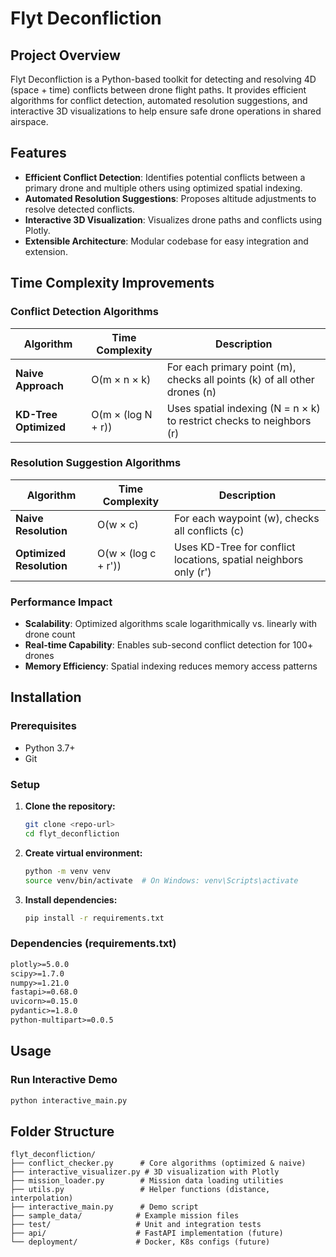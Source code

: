 # Flyt Deconfliction

## Project Overview
Flyt Deconfliction is a Python-based toolkit for detecting and resolving 4D (space + time) conflicts between drone flight paths. It provides efficient algorithms for conflict detection, automated resolution suggestions, and interactive 3D visualizations to help ensure safe drone operations in shared airspace.

## Features
- **Efficient Conflict Detection**: Identifies potential conflicts between a primary drone and multiple others using optimized spatial indexing.
- **Automated Resolution Suggestions**: Proposes altitude adjustments to resolve detected conflicts.
- **Interactive 3D Visualization**: Visualizes drone paths and conflicts using Plotly.
- **Extensible Architecture**: Modular codebase for easy integration and extension.

## Time Complexity Improvements

### Conflict Detection Algorithms
| Algorithm | Time Complexity | Description |
|-----------|----------------|-------------|
| **Naive Approach** | O(m × n × k) | For each primary point (m), checks all points (k) of all other drones (n) |
| **KD-Tree Optimized** | O(m × (log N + r)) | Uses spatial indexing (N = n × k) to restrict checks to neighbors (r) |

### Resolution Suggestion Algorithms
| Algorithm | Time Complexity | Description |
|-----------|----------------|-------------|
| **Naive Resolution** | O(w × c) | For each waypoint (w), checks all conflicts (c) |
| **Optimized Resolution** | O(w × (log c + r')) | Uses KD-Tree for conflict locations, spatial neighbors only (r') |

### Performance Impact
- **Scalability**: Optimized algorithms scale logarithmically vs. linearly with drone count
- **Real-time Capability**: Enables sub-second conflict detection for 100+ drones
- **Memory Efficiency**: Spatial indexing reduces memory access patterns

## Installation

### Prerequisites
- Python 3.7+
- Git

### Setup
1. **Clone the repository:**
   ```bash
   git clone <repo-url>
   cd flyt_deconfliction
   ```

2. **Create virtual environment:**
   ```bash
   python -m venv venv
   source venv/bin/activate  # On Windows: venv\Scripts\activate
   ```

3. **Install dependencies:**
   ```bash
   pip install -r requirements.txt
   ```

### Dependencies (requirements.txt)
```txt
plotly>=5.0.0
scipy>=1.7.0
numpy>=1.21.0
fastapi>=0.68.0
uvicorn>=0.15.0
pydantic>=1.8.0
python-multipart>=0.0.5
```

## Usage
### Run Interactive Demo
```bash
python interactive_main.py
```

## Folder Structure
```
flyt_deconfliction/
├── conflict_checker.py      # Core algorithms (optimized & naive)
├── interactive_visualizer.py # 3D visualization with Plotly
├── mission_loader.py        # Mission data loading utilities
├── utils.py                 # Helper functions (distance, interpolation)
├── interactive_main.py      # Demo script
├── sample_data/            # Example mission files
├── test/                   # Unit and integration tests
├── api/                    # FastAPI implementation (future)
└── deployment/             # Docker, K8s configs (future)
```

